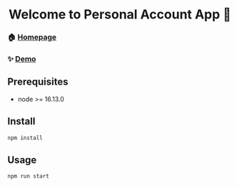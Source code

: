 <h1 align="center">Welcome to Personal Account App 👋</h1>

### 🏠 [Homepage](https://github.com/katareena/account)

### ✨ [Demo]()

## Prerequisites
- node >= 16.13.0

## Install

```sh
npm install
```

## Usage

```sh
npm run start
```